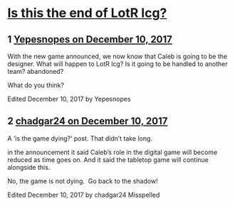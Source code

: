 # [Is this the end of LotR lcg?](https://community.fantasyflightgames.com/topic/265081-is-this-the-end-of-lotr-lcg/)

## 1 [Yepesnopes on December 10, 2017](https://community.fantasyflightgames.com/topic/265081-is-this-the-end-of-lotr-lcg/?do=findComment&comment=3118520)

With the new game announced, we now know that Caleb is going to be the designer. What will happen to LotR lcg? Is it going to be handled to another team? abandoned?

What do you think?

Edited December 10, 2017 by Yepesnopes

## 2 [chadgar24 on December 10, 2017](https://community.fantasyflightgames.com/topic/265081-is-this-the-end-of-lotr-lcg/?do=findComment&comment=3118752)

A ‘is the game dying?’ post. That didn’t take long.

in the announcement it said Caleb’s role in the digital game will become reduced as time goes on. And it said the tabletop game will continue alongside this. 

No, the game is not dying.  Go back to the shadow!

Edited December 10, 2017 by chadgar24
Misspelled


